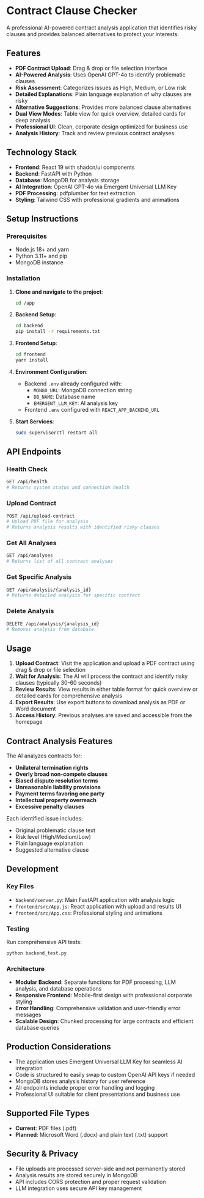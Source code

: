# Contract Clause Checker

A professional AI-powered contract analysis application that identifies risky clauses and provides balanced alternatives to protect your interests.

## Features

- **PDF Contract Upload**: Drag & drop or file selection interface
- **AI-Powered Analysis**: Uses OpenAI GPT-4o to identify problematic clauses
- **Risk Assessment**: Categorizes issues as High, Medium, or Low risk
- **Detailed Explanations**: Plain language explanation of why clauses are risky
- **Alternative Suggestions**: Provides more balanced clause alternatives
- **Dual View Modes**: Table view for quick overview, detailed cards for deep analysis
- **Professional UI**: Clean, corporate design optimized for business use
- **Analysis History**: Track and review previous contract analyses

## Technology Stack

- **Frontend**: React 19 with shadcn/ui components
- **Backend**: FastAPI with Python
- **Database**: MongoDB for analysis storage
- **AI Integration**: OpenAI GPT-4o via Emergent Universal LLM Key
- **PDF Processing**: pdfplumber for text extraction
- **Styling**: Tailwind CSS with professional gradients and animations

## Setup Instructions

### Prerequisites
- Node.js 18+ and yarn
- Python 3.11+ and pip
- MongoDB instance

### Installation

1. **Clone and navigate to the project**:
   ```bash
   cd /app
   ```

2. **Backend Setup**:
   ```bash
   cd backend
   pip install -r requirements.txt
   ```

3. **Frontend Setup**:
   ```bash
   cd frontend
   yarn install
   ```

4. **Environment Configuration**:
   - Backend `.env` already configured with:
     - `MONGO_URL`: MongoDB connection string
     - `DB_NAME`: Database name
     - `EMERGENT_LLM_KEY`: AI analysis key
   - Frontend `.env` configured with `REACT_APP_BACKEND_URL`

5. **Start Services**:
   ```bash
   sudo supervisorctl restart all
   ```

## API Endpoints

### Health Check
```bash
GET /api/health
# Returns system status and connection health
```

### Upload Contract
```bash
POST /api/upload-contract
# Upload PDF file for analysis
# Returns analysis results with identified risky clauses
```

### Get All Analyses
```bash
GET /api/analyses
# Returns list of all contract analyses
```

### Get Specific Analysis
```bash
GET /api/analysis/{analysis_id}
# Returns detailed analysis for specific contract
```

### Delete Analysis
```bash
DELETE /api/analysis/{analysis_id}
# Removes analysis from database
```

## Usage

1. **Upload Contract**: Visit the application and upload a PDF contract using drag & drop or file selection
2. **Wait for Analysis**: The AI will process the contract and identify risky clauses (typically 30-60 seconds)
3. **Review Results**: View results in either table format for quick overview or detailed cards for comprehensive analysis
4. **Export Results**: Use export buttons to download analysis as PDF or Word document
5. **Access History**: Previous analyses are saved and accessible from the homepage

## Contract Analysis Features

The AI analyzes contracts for:
- **Unilateral termination rights**
- **Overly broad non-compete clauses**
- **Biased dispute resolution terms**
- **Unreasonable liability provisions**
- **Payment terms favoring one party**
- **Intellectual property overreach**
- **Excessive penalty clauses**

Each identified issue includes:
- Original problematic clause text
- Risk level (High/Medium/Low)
- Plain language explanation
- Suggested alternative clause

## Development

### Key Files
- `backend/server.py`: Main FastAPI application with analysis logic
- `frontend/src/App.js`: React application with upload and results UI
- `frontend/src/App.css`: Professional styling and animations

### Testing
Run comprehensive API tests:
```bash
python backend_test.py
```

### Architecture
- **Modular Backend**: Separate functions for PDF processing, LLM analysis, and database operations
- **Responsive Frontend**: Mobile-first design with professional corporate styling  
- **Error Handling**: Comprehensive validation and user-friendly error messages
- **Scalable Design**: Chunked processing for large contracts and efficient database queries

## Production Considerations

- The application uses Emergent Universal LLM Key for seamless AI integration
- Code is structured to easily swap to custom OpenAI API keys if needed
- MongoDB stores analysis history for user reference
- All endpoints include proper error handling and logging
- Professional UI suitable for client presentations and business use

## Supported File Types

- **Current**: PDF files (.pdf)
- **Planned**: Microsoft Word (.docx) and plain text (.txt) support

## Security & Privacy

- File uploads are processed server-side and not permanently stored
- Analysis results are stored securely in MongoDB
- API includes CORS protection and proper request validation
- LLM integration uses secure API key management
